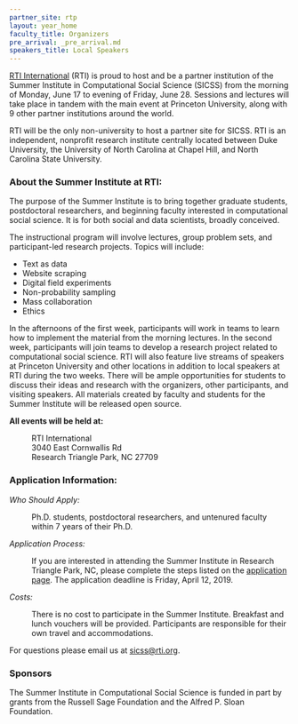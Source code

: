 ```yaml
---
partner_site: rtp
layout: year_home
faculty_title: Organizers
pre_arrival: _pre_arrival.md
speakers_title: Local Speakers
---
```


[RTI International](https://www.rti.org/) (RTI) is proud to host and be a partner institution of the Summer Institute in Computational Social Science (SICSS) from the morning of Monday, June 17 to evening of Friday, June 28. Sessions and lectures will take place in tandem with the main event at Princeton University, along with 9 other partner institutions around the world. 

RTI will be the only non-university to host a partner site for SICSS. RTI is an independent, nonprofit research institute centrally located between Duke University, the University of North Carolina at Chapel Hill, and North Carolina State University. 

### About the Summer Institute at RTI:

The purpose of the Summer Institute is to bring together graduate students, postdoctoral researchers, and beginning faculty interested in computational social science. It is for both social and data scientists, broadly conceived.

The instructional program will involve lectures, group problem sets, and participant-led research projects. Topics will include:

- Text as data
- Website scraping
- Digital field experiments
- Non-probability sampling
- Mass collaboration
- Ethics  

In the afternoons of the first week, participants will work in teams to learn how to implement the material from the morning lectures. In the second week, participants will join teams to develop a research project related to computational social science. RTI will also feature live streams of speakers at Princeton University and other locations in addition to local speakers at RTI during the two weeks. There will be ample opportunities for students to discuss their ideas and research with the organizers, other participants, and visiting speakers. All materials created by faculty and students for the Summer Institute will be released open source.

**All events will be held at:**<br>

<dl>
	<dd>RTI International</dd>
	<dd>3040 East Cornwallis Rd</dd>
	<dd>Research Triangle Park, NC 27709</dd>
 </dl>

### Application Information:


<dl>
	<dt><i>Who Should Apply:</i></dt>
	<dd>
		<p>Ph.D. students, postdoctoral researchers, and untenured faculty within 7 years of their Ph.D.</p>
	</dd>
</dl>

<dl>
	<dt><i>Application Process:</i></dt>
	<dd>
		<p>If you are interested in attending the Summer Institute in Research Triangle Park, NC, please complete the steps listed on the <a href="/summer-institute/2019/rtp/apply">application page</a>. The application deadline is Friday, April 12, 2019.</p>
	</dd>
</dl>

<dl>
	<dt><i>Costs:</i></dt>
	<dd>
		<p>There is no cost to participate in the Summer Institute. Breakfast and lunch vouchers will be provided. Participants are responsible for their own travel and accommodations.</p>
	</dd>
</dl>

For questions please email us at <sicss@rti.org>.

### Sponsors

The Summer Institute in Computational Social Science is funded in part by grants from the Russell Sage Foundation and the Alfred P. Sloan Foundation.
